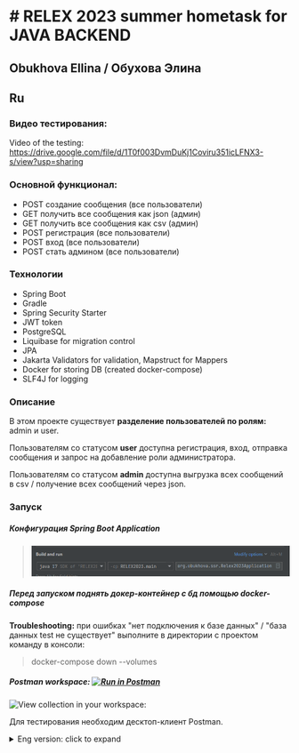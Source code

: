 # # RELEX 2023 summer hometask for JAVA BACKEND
## Obukhova Ellina / Обухова Элина
## Ru
### Видео тестирования:
Video of the testing: https://drive.google.com/file/d/1T0f003DvmDuKj1Coviru351icLFNX3-s/view?usp=sharing

### Основной функционал:

- POST создание сообщения (все пользователи)
- GET получить все сообщения как json (админ)
- GET получить все сообщения как csv (админ)
- POST регистрация (все пользователи)
- POST вход (все пользователи)
- POST стать админом (все пользователи)

### Технологии
- Spring Boot
- Gradle
- Spring Security Starter
- JWT token
- PostgreSQL
- Liquibase for migration control
- JPA
- Jakarta Validators for validation, Mapstruct for Mappers
- Docker for storing DB (created docker-compose)
- SLF4J for logging

### Описание

В этом проекте существует **разделение пользователей по ролям:** admin и user.

Пользователям со статусом **user** доступна регистрация, вход, отправка сообщения и запрос на добавление роли администратора.

Пользователям со статусом **admin** доступна выгрузка всех сообщений в csv / получение всех сообщений через json.

### Запуск
##### Конфигурация Spring Boot Application
> <img src="Pasted image 20230713125437.png">
##### Перед запуском поднять докер-контейнер с бд помощью docker-compose

**Troubleshooting:** при ошибках "нет подключения к базе данных" / "база данных test не существует" выполните в директории с проектом команду в консоли:

> docker-compose down --volumes

##### Postman workspace: [![Run in Postman](https://run.pstmn.io/button.svg)](https://app.getpostman.com/run-collection/16916558-e7081c88-5d5b-4791-b109-a737318d7cc3?action=collection%2Ffork&source=rip_markdown&collection-url=entityId%3D16916558-e7081c88-5d5b-4791-b109-a737318d7cc3%26entityType%3Dcollection%26workspaceId%3D5fb6f1e9-c29c-4089-85b4-3422c977a967)
![View collection in your workspace:](https://github.com/WriteWrote/RELEX2023_homework/assets/45429218/5811ae46-0bb6-4a40-b62f-9994aabf02a7)

Для тестирования необходим десктоп-клиент Postman.

<details>
    <summary>Eng version: click to expand</summary>
## Basic API:
- POST
- GET
</details>
